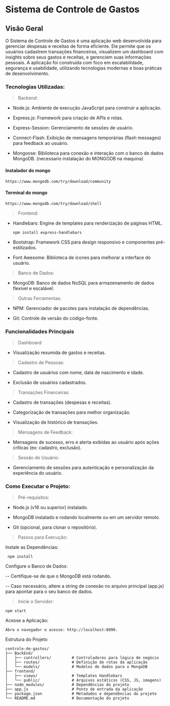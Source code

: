 # Sistema de Controle de Gastos

## Visão Geral
O Sistema de Controle de Gastos é uma aplicação web desenvolvida para gerenciar despesas e receitas de forma eficiente.
Ele permite que os usuários cadastrem transações financeiras, visualizem um dashboard com insights sobre seus gastos e receitas,
e gerenciem suas informações pessoais. A aplicação foi construída com foco em escalabilidade, segurança e usabilidade,
utilizando tecnologias modernas e boas práticas de desenvolvimento.

 ### Tecnologias Utilizadas:

> Backend:

- Node.js: Ambiente de execução JavaScript para construir a aplicação.

- Express.js: Framework para criação de APIs e rotas.
  
- Express-Session: Gerenciamento de sessões de usuário.

- Connect-Flash: Exibição de mensagens temporárias (flash messages) para feedback ao usuário.

- Mongoose: Biblioteca para conexão e interação com o banco de dados MongoDB.
  (necessario instalação do MONGODB na maquina)

#### Instalador do mongo
  ```
  https://www.mongodb.com/try/download/community
  ```
#### Terminal do mongo
  ```
  https://www.mongodb.com/try/download/shell
  ```

> Frontend:

- Handlebars: Engine de templates para renderização de páginas HTML.
  ```
  npm install express-handlebars
  ```

  

- Bootstrap: Framework CSS para design responsivo e componentes pré-estilizados.

- Font Awesome: Biblioteca de ícones para melhorar a interface do usuário.

> Banco de Dados:

- MongoDB: Banco de dados NoSQL para armazenamento de dados flexível e escalável.

> Outras Ferramentas:

- NPM: Gerenciador de pacotes para instalação de dependências.

- Git: Controle de versão do código-fonte.

### Funcionalidades Principais

> Dashboard:

- Visualização resumida de gastos e receitas.

> Cadastro de Pessoas:

- Cadastro de usuários com nome, data de nascimento e idade.

- Exclusão de usuários cadastrados.

> Transações Financeiras:

- Cadastro de transações (despesas e receitas).

- Categorização de transações para melhor organização.

- Visualização de histórico de transações.

> Mensagens de Feedback:

- Mensagens de sucesso, erro e alerta exibidas ao usuário após ações críticas (ex: cadastro, exclusão).

> Sessão de Usuário:

- Gerenciamento de sessões para autenticação e personalização da experiência do usuário.

### Como Executar o Projeto:

> Pré-requisitos:

- Node.js (v16 ou superior) instalado.

- MongoDB instalado e rodando localmente ou em um servidor remoto.

- Git (opcional, para clonar o repositório).

> Passos para Execução:

Instale as Dependências:
```
 npm install
```
Configure o Banco de Dados:

-- Certifique-se de que o MongoDB está rodando.

-- Caso necessário, altere a string de conexão no arquivo principal (app.js) para apontar para o seu banco de dados.

> Inicie o Servidor:
```
npm start
```
Acesse a Aplicação:
```
Abra o navegador e acesse: http://localhost:8090.
```

Estrutura do Projeto
```
controle-de-gastos/
├── BackEnd/
│   ├── controllers/         # Controladores para lógica de negócio
│   ├── routes/              # Definição de rotas da aplicação
│   └── models/              # Modelos de dados para o MongoDB
├── frontend/
│   ├── views/               # Templates Handlebars
│   └── public/              # Arquivos estáticos (CSS, JS, imagens)
├── node_modules/            # Dependências do projeto
├── app.js                   # Ponto de entrada da aplicação
├── package.json             # Metadados e dependências do projeto
└── README.md                # Documentação do projeto
```
